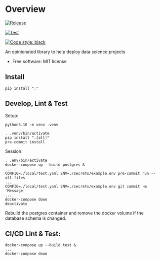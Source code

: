 # Overview

[![Release](https://github.com/pennsignals/dsdk/actions/workflows/release.yml/badge.svg)](https://github.com/pennsignals/dsdk/actions/workflows/release.yml)

[![Test](https://github.com/pennsignals/dsdk/actions/workflows/test.yml/badge.svg)](https://github.com/pennsignals/dsdk/actions/workflows/test.yml)

[![Code style: black](https://img.shields.io/badge/code%20style-black-000000.svg)](https://github.com/psf/black)

An opinionated library to help deploy data science projects

* Free software: MIT license

## Install

    pip install "."

## Develop, Lint & Test

Setup:

    python3.10 -m venv .venv

    . .venv/bin/activate
    pip install ".[all]"
    pre-commit install

Session:

    . .env/bin/activate
    docker-compose up --build postgres &
    ...
    CONFIG=./local/test.yaml ENV=./secrets/example.env pre-commit run --all-files
    ...
    CONFIG=./local/test.yaml ENV=./secrets/example.env git commit -m 'Message'
    ...
    docker-compose down
    deactivate

Rebuild the postgres container and remove the docker volume if the database schema is changed.

## CI/CD Lint & Test:

    docker-compose up --build test &
    ...
    docker-compose down

